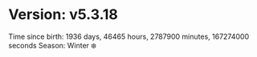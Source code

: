 # Version: v5.3.18
Time since birth: 1936 days, 46465 hours, 2787900 minutes, 167274000 seconds
Season: Winter ❄️
